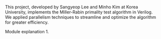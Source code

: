 This project, developed by Sangyeop Lee and Minho Kim at Korea University, implements the Miller-Rabin primality test algorithm in Verilog.
We applied parallelism techniques to streamline and optimize the algorithm for greater efficiency.

Module explanation
1. 
